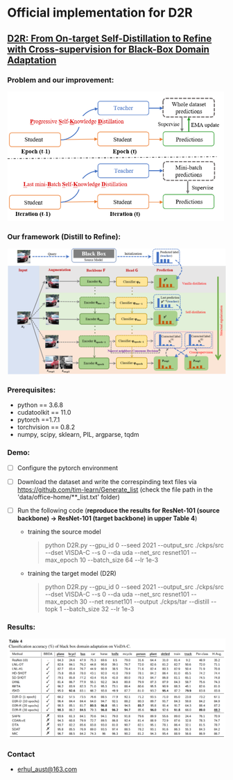 # Official implementation for **D2R**

## [**D2R: From On-target Self-Distillation to Refine with Cross-supervision for Black-Box Domain Adaptation**]()

### Problem and our improvement: 

<img src="figs/problem.png" width="500" div align=center/>

### Our framework (Distill to Refine):  

<img src="figs/D2R.png" width="800" div align=center/>

### Prerequisites:
- python == 3.6.8
- cudatoolkit == 11.0
- pytorch ==1.7.1
- torchvision == 0.8.2
- numpy, scipy, sklearn, PIL, argparse, tqdm

### Demo:

- [ ] Configure the pytorch environment

- [ ] Download the dataset and write the correspinding text files via https://github.com/tim-learn/Generate_list  (check the file path in the 'data/office-home/**_list.txt' folder)

- [ ] Run the following code (**reproduce the results for ResNet-101 (source backbone) -> ResNet-101 (target backbone) in upper Table 4**) 

   - training the source model

     > python D2R.py --gpu_id 0 --seed 2021 --output_src ./ckps/src --dset VISDA-C --s 0 --da uda --net_src resnet101 --max_epoch 10 --batch_size 64 --lr 1e-3
   
   - training the target model (D2R)
     
     > python D2R.py --gpu_id 0 --seed 2021 --output_src ./ckps/src --dset VISDA-C --s 0 --da uda --net_src resnet101 --max_epoch 30 --net resnet101 --output ./ckps/tar --distill --topk 1 --batch_size 32  --lr 1e-3

### Results:  

<img src="figs/Result.png" width="800" div align=center/>

### Contact

- [erhul_aust@163.com](erhul_aust@163.com)
